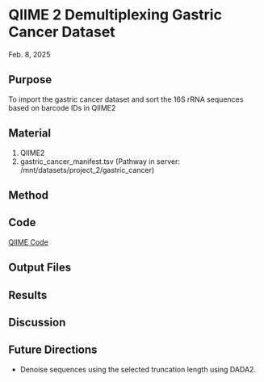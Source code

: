 # QIIME 2 Demultiplexing Gastric Cancer Dataset

Feb. 8, 2025

## Purpose
To import the gastric cancer dataset and sort the 16S rRNA sequences based on barcode IDs in QIIME2

## Material
1. QIIME2
2. gastric_cancer_manifest.tsv (Pathway in server: /mnt/datasets/project_2/gastric_cancer)

## Method

## Code
[QIIME Code](/QIIME2/Data_Processing_Script.txt)

## Output Files

## Results

## Discussion

## Future Directions
- Denoise sequences using the selected truncation length using DADA2.
